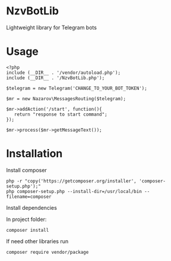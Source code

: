 # NzvBotLib
Lightweight library for Telegram bots

Usage
====
```
<?php
include (__DIR__ . '/vendor/autoload.php');
include (__DIR__ . '/NzvBotLib.php');
 
$telegram = new Telegram('CHANGE_TO_YOUR_BOT_TOKEN');

$mr = new Nazarov\MessagesRouting($telegram);

$mr->addAction('/start', function(){
   return "response to start command";
});

$mr->process($mr->getMessageText());
```

# Installation

Install composer

```
php -r "copy('https://getcomposer.org/installer', 'composer-setup.php');"
php composer-setup.php --install-dir=/usr/local/bin --filename=composer
```

Install dependencies

In project folder:

```
composer install
```

If need other libraries run

```
composer require vendor/package
```
